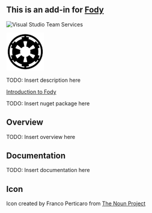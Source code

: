 ## This is an add-in for [Fody](https://github.com/Fody/Fody/) 

![Visual Studio Team Services](https://img.shields.io/vso/build/nodevil/c0a351ad-c805-4c1d-9ba2-b24e08fda491/4.png)

![Icon](https://raw.githubusercontent.com/NickRusinov/CodeContracts.Fody/dev/Icon.png)

TODO: Insert description here

[Introduction to Fody](http://github.com/Fody/Fody/wiki/SampleUsage)

TODO: Insert nuget package here

## Overview

TODO: Insert overview here

## Documentation

TODO: Insert documentation here

## Icon

Icon created by Franco Perticaro from [The Noun Project](https://thenounproject.com)
